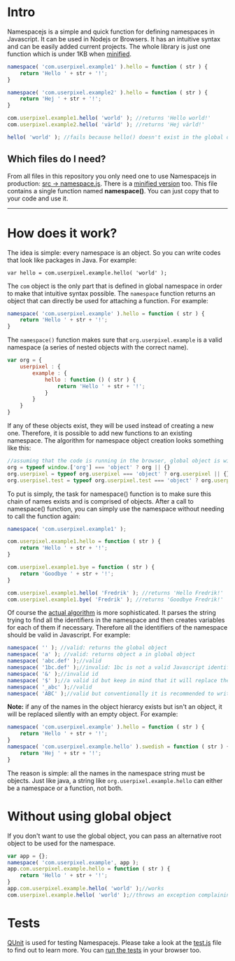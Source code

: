 Intro
=====

Namespacejs is a simple and quick function for defining namespaces in Javascript. It can be used in Nodejs or Browsers.
It has an intuitive syntax and can be easily added current projects. The whole library is just one function which is
under 1KB when [minified][6].

```Javascript
namespace( 'com.userpixel.example1' ).hello = function ( str ) {
    return 'Hello ' + str + '!';
}

namespace( 'com.userpixel.example2' ).hello = function ( str ) {
    return 'Hej ' + str + '!';
}

com.userpixel.example1.hello( 'world' ); //returns 'Hello world!'
com.userpixel.example2.hello( 'värld' ); //returns 'Hej värld!'

hello( 'world' ); //fails because hello() doesn't exist in the global object. It's in its own namespace.
```

## Which files do I need?

From all files in this repository you only need one to use Namespacejs in production: [src -> namespace.js][3]. There is
a [minified version][6] too.
This file contains a single function named **namespace()**. You can just copy that to your code and use it.

***

How does it work?
=================

The idea is simple: every namespace is an object. So you can write codes that look like packages in Java. For example:

    var hello = com.userpixel.example.hello( 'world' );

The `com` object is the only part that is defined in global namespace in order to make that intuitive syntax possible.
The `namespace` function returns an object that can directly be used for attaching a function. For example:

```Javascript
namespace( 'com.userpixel.example' ).hello = function ( str ) {
    return 'Hello ' + str + '!';
}
```

The `namespace()` function makes sure that `org.userpixel.example` is a valid namespace (a series of nested objects with
the correct name).

```Javascript
var org = {
    userpixel : {
        example : {
            hello : function () ( str ) {
                return 'Hello ' + str + '!';
            }
        }
    }
}
```

If any of these objects exist, they will be used instead of creating a new one. Therefore, it is possible to add new
functions to an existing namespace. The algorithm for namespace object creation looks something like this:

```Javascript
//assuming that the code is running in the browser, global object is window
org = typeof window.['org'] === 'object' ? org || {}
org.userpixel = typeof org.userpixel === 'object' ? org.userpixel || {}
org.userpisel.test = typeof org.userpixel.test === 'object' ? org.userpixel.test || {}
```

To put is simply, the task for namespace() function is to make sure this chain of names exists and is comprised of
objects. After a call to namespace() function, you can simply use the namespace without needing to call the function again:

```Javascript
namespace( 'com.userpixel.example1' );

com.userpixel.example1.hello = function ( str ) {
    return 'Hello ' + str + '!';
}

com.userpixel.example1.bye = function ( str ) {
    return 'Goodbye ' + str + '!';
}

com.userpixel.example1.hello( 'Fredrik' ); //returns 'Hello Fredrik!'
com.userpixel.example1.bye( 'Fredrik' ); //returns 'Goodbye Fredrik!'
```

Of course the [actual algorithm][3] is more sophisticated. It parses the string trying
to find all the identifiers in the namespace and then creates variables for each of them if necessary. Therefore all the
identifiers of the namespace should be valid in Javascript. For example:

```Javascript
namespace( '' ); //valid: returns the global object
namespace( 'a' ); //valid: returns object a in global object
namespace( 'abc.def' );//valid
namespace( '1bc.def' );//invalid: 1bc is not a valid Javascript identifier
namespace( '&' );//invalid id
namespace( '$' );//a valid id but keep in mind that it will replace the global $ with an object if it isn't
namespace( '_abc' );//valid
namespace( 'ABC' );//valid but conventionally it is recommended to write the namespaces all in small letters ie: 'abc'
```

**Note:** if any of the names in the object hierarcy exists but isn't an object, it will be replaced silently with an
empty object. For example:

```Javascript
namespace( 'com.userpixel.example' ).hello = function ( str ) {
    return 'Hello ' + str + '!';
}
namespace( 'com.userpixel.example.hello' ).swedish = function ( str ) {
    return 'Hej ' + str + '!';
}
```
The reason is simple: all the names in the namespace string must be objects. Just like java, a string like
`org.userpixel.example.hello` can either be a namespace or a function, not both.

Without using global object
===========================
If you don't want to use the global object, you can pass an alternative root object to be used for the namespace.

```Javascript
var app = {};
namespace( 'com.userpixel.example', app );
app.com.userpixel.example.hello = function ( str ) {
    return 'Hello ' + str + '!';
}
app.com.userpixel.example.hello( 'world' );//works
com.userpixel.example.hello( 'world' );//throws an exception complaining "com" doesn't exist
```

Tests
=====

[QUnit][5] is used for testing Namespacejs. Please take a look at the [test.js][4] file to find out to learn more.
You can [run the tests][7] in your browser too.

[2]: https://developer.mozilla.org/en-US/docs/JavaScript/Reference/Functions_and_function_scope/Strict_mode
[3]: https://github.com/hanifbbz/namespacejs/blob/master/src/namespace.js
[4]: https://github.com/hanifbbz/namespacejs/blob/master/test/test.js
[5]: http://www.qunit.com
[6]: https://github.com/hanifbbz/namespacejs/blob/master/src/namespace.min.js
[7]: http://htmlpreview.github.com/?https://github.com/hanifbbz/namespacejs/blob/master/test/test.html